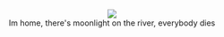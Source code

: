 <p align="center">

<br>
<img src="https://files.catbox.moe/5mbon1.png">
<br>
Im home, there's moonlight on the river, everybody dies








<!--
**deathdelivery/deathdelivery** is a ✨ _special_ ✨ repository because its `README.md` (this file) appears on your GitHub profile.

Here are some ideas to get you started:

- 🔭 I’m currently working on ...
- 🌱 I’m currently learning ...
- 👯 I’m looking to collaborate on ...
- 🤔 I’m looking for help with ...
- 💬 Ask me about ...
- 📫 How to reach me: ...
- 😄 Pronouns: ...
- ⚡ Fun fact: ...
-->
